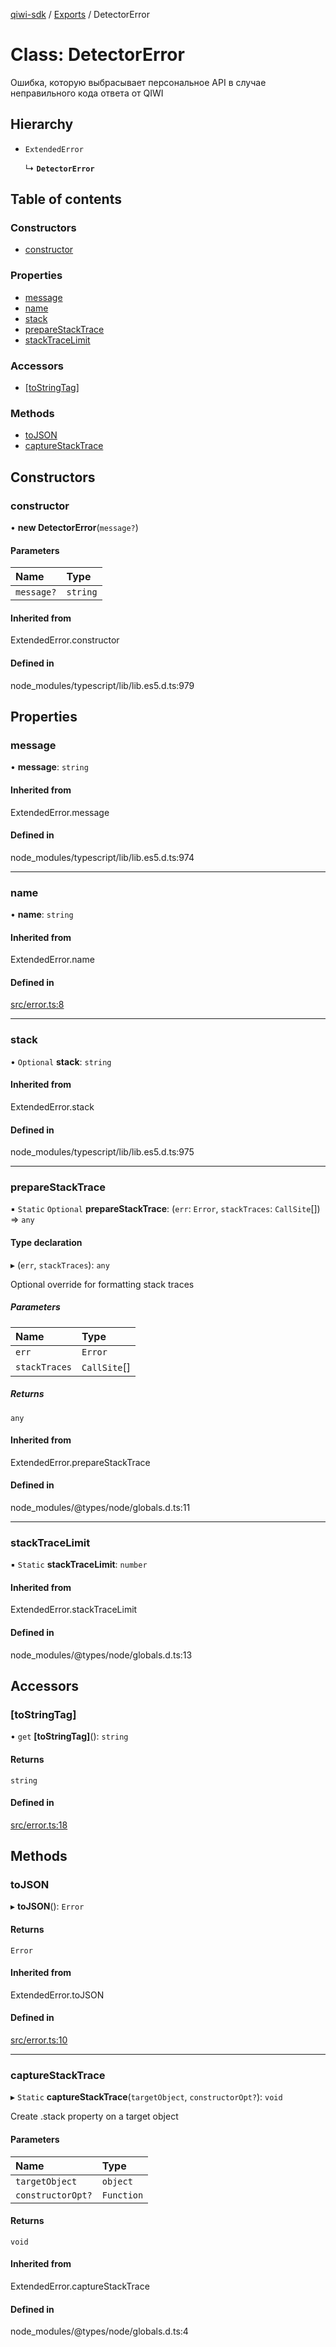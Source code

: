 [qiwi-sdk](../README.md) / [Exports](../modules.md) / DetectorError

# Class: DetectorError

Ошибка, которую выбрасывает персональное API в случае
неправильного кода ответа от QIWI

## Hierarchy

- `ExtendedError`

  ↳ **`DetectorError`**

## Table of contents

### Constructors

- [constructor](DetectorError.md#constructor)

### Properties

- [message](DetectorError.md#message)
- [name](DetectorError.md#name)
- [stack](DetectorError.md#stack)
- [prepareStackTrace](DetectorError.md#preparestacktrace)
- [stackTraceLimit](DetectorError.md#stacktracelimit)

### Accessors

- [[toStringTag]](DetectorError.md#[tostringtag])

### Methods

- [toJSON](DetectorError.md#tojson)
- [captureStackTrace](DetectorError.md#capturestacktrace)

## Constructors

### constructor

• **new DetectorError**(`message?`)

#### Parameters

| Name | Type |
| :------ | :------ |
| `message?` | `string` |

#### Inherited from

ExtendedError.constructor

#### Defined in

node_modules/typescript/lib/lib.es5.d.ts:979

## Properties

### message

• **message**: `string`

#### Inherited from

ExtendedError.message

#### Defined in

node_modules/typescript/lib/lib.es5.d.ts:974

___

### name

• **name**: `string`

#### Inherited from

ExtendedError.name

#### Defined in

[src/error.ts:8](https://github.com/AlexXanderGrib/node-qiwi-sdk/blob/110642c/src/error.ts#L8)

___

### stack

• `Optional` **stack**: `string`

#### Inherited from

ExtendedError.stack

#### Defined in

node_modules/typescript/lib/lib.es5.d.ts:975

___

### prepareStackTrace

▪ `Static` `Optional` **prepareStackTrace**: (`err`: `Error`, `stackTraces`: `CallSite`[]) => `any`

#### Type declaration

▸ (`err`, `stackTraces`): `any`

Optional override for formatting stack traces

##### Parameters

| Name | Type |
| :------ | :------ |
| `err` | `Error` |
| `stackTraces` | `CallSite`[] |

##### Returns

`any`

#### Inherited from

ExtendedError.prepareStackTrace

#### Defined in

node_modules/@types/node/globals.d.ts:11

___

### stackTraceLimit

▪ `Static` **stackTraceLimit**: `number`

#### Inherited from

ExtendedError.stackTraceLimit

#### Defined in

node_modules/@types/node/globals.d.ts:13

## Accessors

### [toStringTag]

• `get` **[toStringTag]**(): `string`

#### Returns

`string`

#### Defined in

[src/error.ts:18](https://github.com/AlexXanderGrib/node-qiwi-sdk/blob/110642c/src/error.ts#L18)

## Methods

### toJSON

▸ **toJSON**(): `Error`

#### Returns

`Error`

#### Inherited from

ExtendedError.toJSON

#### Defined in

[src/error.ts:10](https://github.com/AlexXanderGrib/node-qiwi-sdk/blob/110642c/src/error.ts#L10)

___

### captureStackTrace

▸ `Static` **captureStackTrace**(`targetObject`, `constructorOpt?`): `void`

Create .stack property on a target object

#### Parameters

| Name | Type |
| :------ | :------ |
| `targetObject` | `object` |
| `constructorOpt?` | `Function` |

#### Returns

`void`

#### Inherited from

ExtendedError.captureStackTrace

#### Defined in

node_modules/@types/node/globals.d.ts:4
